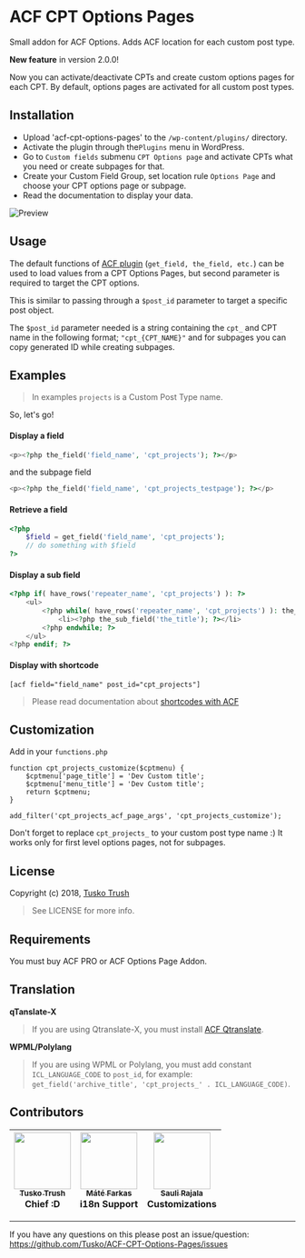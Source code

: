 # ACF CPT Options Pages

Small addon for ACF Options. Adds ACF location for each custom post type.

**New feature** in version 2.0.0!

Now you can activate/deactivate CPTs and create custom options pages for each CPT.
By default, options pages are activated for all custom post types.

## Installation

+ Upload 'acf-cpt-options-pages' to the `/wp-content/plugins/` directory.
+ Activate the plugin through the`Plugins` menu in WordPress.
+ Go to `Custom fields` submenu `CPT Options page` and activate CPTs what you need or create subpages for that.
+ Create your Custom Field Group, set location rule `Options Page` and choose your CPT options page or subpage.
+ Read the documentation to display your data.

![Preview](http://arsmoon.stream/cpt-acf-options.png)

## Usage

The default functions of [ACF plugin](http://www.advancedcustomfields.com/ "Advanced Custom Fields") (`get_field, the_field, etc.`) can be used to load values from a CPT Options Pages, but second parameter is required to target the CPT options.

This is similar to passing through a `$post_id` parameter to target a specific post object.

The `$post_id` parameter needed is a string containing the `cpt_` and CPT name in the following format; `"cpt_{CPT_NAME}"` and for subpages you can copy generated ID while creating subpages.

## Examples

>In examples `projects` is a Custom Post Type name.

So, let's go!

#### Display a field
```php
<p><?php the_field('field_name', 'cpt_projects'); ?></p>
```

and the subpage field

```php
<p><?php the_field('field_name', 'cpt_projects_testpage'); ?></p>
```

#### Retrieve a field
```php
<?php
    $field = get_field('field_name', 'cpt_projects');
    // do something with $field
?>
```
#### Display a sub field
```php
<?php if( have_rows('repeater_name', 'cpt_projects') ): ?>
    <ul>
        <?php while( have_rows('repeater_name', 'cpt_projects') ): the_row(); ?>
            <li><?php the_sub_field('the_title'); ?></li>
        <?php endwhile; ?>
    </ul>
<?php endif; ?>
```
#### Display with shortcode

```
[acf field="field_name" post_id="cpt_projects"]
```

> Please read documentation about [shortcodes with ACF](http://www.advancedcustomfields.com/resources/shortcode/ "ACF Shortcode")

## Customization

Add in your `functions.php`

```
function cpt_projects_customize($cptmenu) {
    $cptmenu['page_title'] = 'Dev Custom title';
    $cptmenu['menu_title'] = 'Dev Custom title';
    return $cptmenu;
}

add_filter('cpt_projects_acf_page_args', 'cpt_projects_customize');
```

Don't forget to replace `cpt_projects_` to your custom post type name :)
It works only for first level options pages, not for subpages.

## License

Copyright (c) 2018, [Tusko Trush](https://frontend.im/?github "Front-End Developer")

> See LICENSE for more info.

## Requirements

You must buy ACF PRO or ACF Options Page Addon.


## Translation

**qTanslate-X**

> If you are using Qtranslate-X, you must install [ACF Qtranslate](https://uk.wordpress.org/plugins/acf-qtranslate/ "ACF Qtranslate").

**WPML/Polylang**

> If you are using WPML or Polylang, you must add constant `ICL_LANGUAGE_CODE` to `post_id`,
for example: `get_field('archive_title', 'cpt_projects_' . ICL_LANGUAGE_CODE)`.

## Contributors

<!-- ALL-CONTRIBUTORS-LIST:START - Do not remove or modify this section -->
 [<img src="https://avatars.githubusercontent.com/u/2039259" width="100px;"/><br /><sub>Tusko Trush</sub>](https://github.com/tusko?github)<br /> Chief :D | [<img src="https://avatars.githubusercontent.com/u/1512067" width="100px;"/><br /><sub>Máté Farkas</sub>](https://github.com/wolfika)<br /> i18n Support | [<img src="https://avatars.githubusercontent.com/u/5536354" width="100px;"/><br /><sub>Sauli Rajala</sub>](https://github.com/saulirajala)<br /> Customizations
--- | --- | ---
<!-- ALL-CONTRIBUTORS-LIST:END -->

---------------
If you have any questions on this please post an issue/question: https://github.com/Tusko/ACF-CPT-Options-Pages/issues